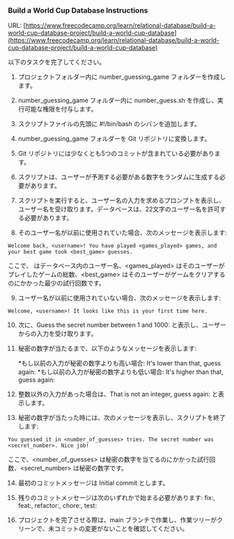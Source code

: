 ### Build a World Cup Database Instructions
URL: [https://www.freecodecamp.org/learn/relational-database/build-a-world-cup-database-project/build-a-world-cup-database](https://www.freecodecamp.org/learn/relational-database/build-a-world-cup-database-project/build-a-world-cup-database)  
  
以下のタスクを完了してください。

1. プロジェクトフォルダー内に number_guessing_game フォルダーを作成します。

2. number_guessing_game フォルダー内に number_guess.sh を作成し、実行可能な権限を付与します。

1. スクリプトファイルの先頭に #!/bin/bash のシバンを追加します。

1. number_guessing_game フォルダーを Git リポジトリに変換します。

1. Git リポジトリには少なくとも5つのコミットが含まれている必要があります。

1. スクリプトは、ユーザーが予測する必要がある数字をランダムに生成する必要があります。

1. スクリプトを実行すると、ユーザー名の入力を求めるプロンプトを表示し、ユーザー名を受け取ります。データベースは、22文字のユーザー名を許可する必要があります。

1. そのユーザー名が以前に使用されていた場合、次のメッセージを表示します:
```
Welcome back, <username>! You have played <games_played> games, and your best game took <best_game> guesses.
```
ここで、<username> はデータベース内のユーザー名、<games_played> はそのユーザーがプレイしたゲームの総数、<best_game> はそのユーザーがゲームをクリアするのにかかった最少の試行回数です。

9. ユーザー名が以前に使用されていない場合、次のメッセージを表示します:

```
Welcome, <username>! It looks like this is your first time here.
```
10. 次に、Guess the secret number between 1 and 1000: と表示し、ユーザーからの入力を受け取ります。

1. 秘密の数字が当たるまで、以下のようなメッセージを表示します:

    *もし以前の入力が秘密の数字よりも高い場合: It's lower than that, guess again:
    *もし以前の入力が秘密の数字よりも低い場合: It's higher than that, guess again:
1. 整数以外の入力があった場合は、That is not an integer, guess again: と表示します。

1. 秘密の数字が当たった時には、次のメッセージを表示し、スクリプトを終了します:

```
You guessed it in <number_of_guesses> tries. The secret number was <secret_number>. Nice job!
```
ここで、<number_of_guesses> は秘密の数字を当てるのにかかった試行回数、<secret_number> は秘密の数字です。

14. 最初のコミットメッセージは Initial commit とします。

15. 残りのコミットメッセージは次のいずれかで始まる必要があります: fix:, feat:, refactor:, chore:, test:

16. プロジェクトを完了させる際は、main ブランチで作業し、作業ツリーがクリーンで、未コミットの変更がないことを確認してください。

